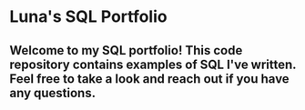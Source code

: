 # Luna's SQL Portfolio
## Welcome to my SQL portfolio! This code repository contains examples of SQL I've written. Feel free to take a look and reach out if you have any questions.
